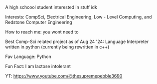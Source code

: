 A high schcool student interested in stuff idk

Interests: CompSci, Electrical Engineering, Low - Level Computing, and Redstone Computer Engineering

How to reach me: you wont need to

Best Comp-Sci related project as of Aug 24 '24: Language Interpreter written in python (currently being rewritten in c++)

Fav Language: Python

Fun Fact: I am lactose intolerant

YT: https://www.youtube.com/@thesupremepebble3690

<!---
thewhynow/thewhynow is a ✨ special ✨ repository because its `README.md` (this file) appears on your GitHub profile.
You can click the Preview link to take a look at your changes.
--->
